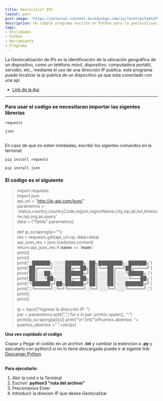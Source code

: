 ```yaml
---
title: Geolocalizr IPs
layout: post
post-image: "https://external-content.duckduckgo.com/iu/?u=https%3A%2F%2Fwww.profesionalreview.com%2Fwp-content%2Fuploads%2F2019%2F12%2Fcompass-destination-direction-find-globe-gps-1569701-pxhere.com_.jpg&f=1&nofb=1"
description: Un simple programa escrito en Python para la geolocalizacion de equipos mediante su ip publica
tags:
- Utilidades
- Python
- Herramienta
- Programa
---
```


La Geolocalización de IPs es la identificación de la ubicación geográfica de un dispositivo, como un teléfono móvil, dispositivo, computadora portátil, servidor, etc., mediante el uso de una dirección IP publica.
este programa puede localizar la ip publica de un dispocitivo ya que esta conectado con una api

* [Link de la Api](http://ip-api.com/json/)

---

### Para usar el codigo se necesitaran importar las sigentes librerias <br>

`requests`

`json`
<br><br>

En caso de que no esten instaladas, escribir los sigentes comandos en la terminal:

`pip install requests`

`pip install json`

### El codigo es el siguiente <br>

>import requests 
><br>
>import json
><br>
>api_url = "http://ip-api.com/json/"
><br>
>parametros = 'status,country,countryCode,region,regionName,city,zip,lat,lon,timezone,isp,org,as,query'
><br>
>data = {"fields":parametros}
><br><br>
>def ip_scraping(ip=""):
><br>	res = requests.get(api_url+ip, data=data)
><br>	api_json_res = json.loads(res.content)
><br>	return api_json_res
>if __name__ == '__main__':
><br>print()
><br>print()
><br>print('░██████╗░░░░██████╗░██╗████████╗░██████╗')
><br>print('██╔════╝░░░░██╔══██╗██║╚══██╔══╝██╔════╝')
><br>print('██║░░██╗░░░░██████╦╝██║░░░██║░░░╚█████╗░')
><br>print('██║░░╚██╗░░░██╔══██╗██║░░░██║░░░░╚═══██╗')
><br>print('╚██████╔╝██╗██████╦╝██║░░░██║░░░██████╔╝')
><br>print('░╚═════╝░╚═╝╚═════╝░╚═╝░░░╚═╝░░░╚═════╝░')
><br>print()
><br>print()
><br>
><br>
>ip = input("Ingrese la dirección IP: ")
><br>
>par = parametros.split(",")
>for x in par:
>print(x.upper(), ":")
>print(ip_scraping(ip)[x])
>print("\n")int("\nPuertos abiertos: "+ puertos_abiertos +" "+str(ip))
><br>


**Una ves copidado el codigo**<br>

Copiar y Pegar el codido en un archivo **.txt** y cambiar la estencion a **.py** y ejecutarlo con python3 si no lo tiene descargado puede ir al sigente link: [Descargar Python](https://www.python.org/downloads/)
<br><br>

**Para ejecutarlo:**
1. Abir la cmd o la Terminal
2. Escrivir: **python3 "ruta del archivo"**
3. Precionamos Enter
4. Introducir la direcion IP que desea Geolocalizar



